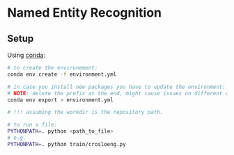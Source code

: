 # Named Entity Recognition

## Setup
Using [conda](https://docs.conda.io/projects/conda/en/latest/user-guide/install/):

```bash
# to create the environement:
conda env create -f environment.yml
```

```bash
# in case you install new packages you have to update the environment:
# NOTE: delete the prefix at the end, might cause issues on different environments
conda env export > environment.yml
```

```bash
# !!! assuming the workdir is the repository path.

# to run a file:
PYTHONPATH=. python <path_to_file>
# e.g.
PYTHONPATH=. python train/crosloeng.py
```
